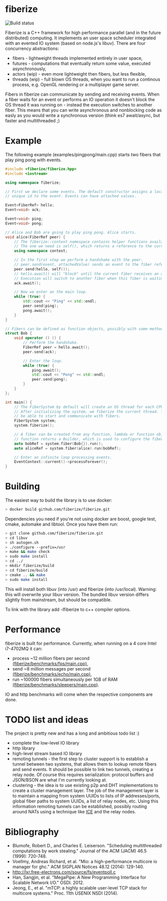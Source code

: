 fiberize 
========

![Build status](https://travis-ci.org/fiberize/fiberize.svg?branch=master)

Fiberize is a C++ framework for high performance parallel (and in the future distributed) computing. It implements an user space scheduler integrated with an evented IO system (based on node.js's libuv). There are four concurrency abstractions:
* fibers - lightweight threads implemented entirely in user space,
* futures - computations that eventually return some value, executed asynchronously,
* actors (wip) - even more lightweight then fibers, but less flexible,
* threads (wip) - full blown OS threads, when you want to run a continous process, e.g. OpenGL rendering or a multiplayer game server.

Fibers in fiberize can communicate by sending and receiving events. When a fiber waits for an event or performs an IO operation it doesn't block the OS thread it was running on - instead the execution switches to another fiber. This means that you can write asynchronous and nonblocking code as easly as you would write a synchronous version (think es7 await/async, but faster and multithreaded ;)

Example
=======

The following example (examples/pingpong/main.cpp) starts two fibers that play ping pong with events.

``` C++
#include <fiberize/fiberize.hpp>
#include <iostream>

using namespace fiberize;

// First we declare some events. The default constructor assigns a locally
// unique id to the event. Events can have attached values.

Event<FiberRef> hello;
Event<void> ack;

Event<void> ping;
Event<void> pong;

// Alice and Bob are going to play ping pong. Alice starts.
void alice(FiberRef peer) {
    // The fiberize::context namespace contains helper functions available in fibers.
    // The one we need is self(), which returns a reference to the currently running fiber.
    using namespace context;

    // In the first step we perform a handshake with the peer.
    // peer.send(event, attachedValue) sends an event to the fiber referenced by "peer"
    peer.send(hello, self());
    // hello.await() will "block" until the current fiber receives an ack message.
    // Execution will switch to another fiber when this fiber is waiting.
    ack.await();

    // Now we enter an the main loop.
    while (true) {
        std::cout << "Ping" << std::endl;
        peer.send(ping);
        pong.await();
    }
}

// Fibers can be defined as function objects, possibly with some methods and state.
struct Bob {
    void operator () () {
        // Perform the handshake.
        FiberRef peer = hello.await();
        peer.send(ack);

        // Enter the loop.
        while (true) {
            ping.await();
            std::cout << "Pong" << std::endl;
            peer.send(pong);
        }
    }
};

int main() {
    // The FiberSystem by default will create an OS thread for each CPU core we have.
    // After initializing the system, we fiberize the current thread. This means it will
    // be able to start and communicate with fibers.
    FiberSystem system;
    system.fiberize();

    // A fiber can be created from any function, lambda or function object. The fiber(...)
    // function returns a Builder, which is used to configure the fiber and start it.
    auto bobRef = system.fiber(Bob{}).run();
    auto aliceRef = system.fiber(alice).run(bobRef);

    // Enter an infinite loop processing events.
    EventContext::current()->processForever();
}
```

Building
========

The easiest way to build the library is to use docker:
```bash
> docker build github.com/fiberize/fiberize.git
```

Dependencies you need if you're not using docker are boost, google test, cmake, automake and libtool. Once you have them run:
```bash
> git clone github.com/fiberize/fiberize.git
> cd libuv 
> sh autogen.sh
> ./configure --prefix=/usr
> make && make check
> sudo make install
> cd ../
> mkdir fiberize/build
> cd fiberize/build
> cmake .. && make
> sudo make install
```
This will install both libuv (into /usr) and fiberize (into /usr/local). Warning: this will overwrite your libuv version. The bundled libuv version differs slightly from mainstream, but should be compatible.

To link with the library add -lfiberize to c++ compiler options.

Performance
===========

fiberize is built for performance. Currently, when running on a 4 core Intel i7-4702MQ it can:
* process ~12 million fibers per second [(fiberize/benchmarks/fps/main.cpp)](fiberize/benchmarks/fps/main.cpp),
* send ~8 million messages per second [(fiberize/benchmarks/echo/main.cpp)](fiberize/benchmarks/echo/main.cpp),
* run ~100000 fibers simultaneously per 1GB of RAM [(fiberize/benchmarks/sleepers/main.cpp)](fiberize/benchmarks/sleepers/main.cpp).

IO and http benchmarks will come when the respective components are done.

TODO list and ideas
=========

The project is pretty new and has a long and ambitious todo list :)

* complete the low-level IO library
* http library
* high-level stream based IO library
* remoting tunnels - the first step to cluster support is to establish a tunnel between two systems, that allows them to lookup remote fibers and send events. It should be possible to link two tunnels, creating a relay node. Of course this requires serialization: protocol buffers and JSON/BSON are what I'm currently looking at.
* clustering - the idea is to use existing p2p and DHT implementations to create a cluster management layer. The job of the management layer is to maintain a mapping from system UUIDs to lists of IP addresses/ports, global fiber paths to system UUIDs, a list of relay nodes, etc. Using this information remoting tunnels can be established, possibly routing around NATs using a technique like [ICE](https://tools.ietf.org/html/rfc5245) and the relay nodes.

Bibliography
==========

* Blumofe, Robert D., and Charles E. Leiserson. "Scheduling multithreaded computations by work stealing." Journal of the ACM (JACM) 46.5 (1999): 720-748.
* Voellmy, Andreas Richard, et al. "Mio: a high-performance multicore io manager for ghc." ACM SIGPLAN Notices 48.12 (2014): 129-140.
* http://lxr.free-electrons.com/source/fs/eventpoll.c
* Han, Sangjin, et al. "MegaPipe: A New Programming Interface for Scalable Network I/O." OSDI. 2012.
* Jeong, E., et al. "mTCP: a highly scalable user-level TCP stack for multicore systems." Proc. 11th USENIX NSDI (2014).

